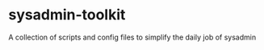 sysadmin-toolkit
================

A collection of scripts and config files to simplify the daily job of sysadmin
